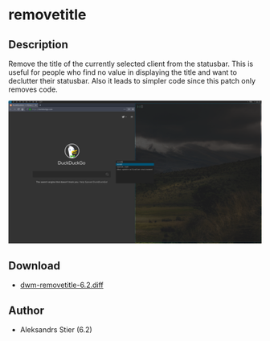 removetitle
============

Description
-----------
Remove the title of the currently selected client from the statusbar.
This is useful for people who find no value in displaying the title
and want to declutter their statusbar. Also it leads to simpler code
since this patch only removes code.

![removetitle](removetitle.png)

Download
--------
* [dwm-removetitle-6.2.diff](dwm-removetitle-6.2.diff)

Author
------
* Aleksandrs Stier (6.2)
